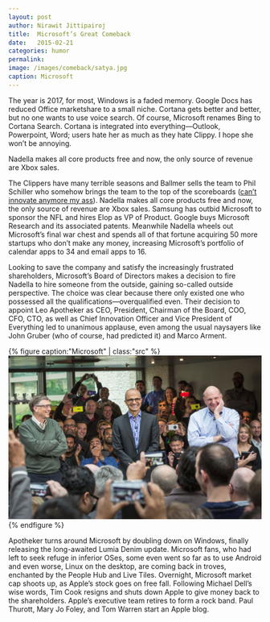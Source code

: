 ```yaml
---
layout: post
author: Nirawit Jittipairoj
title:  Microsoft’s Great Comeback
date:   2015-02-21
categories: humor
permalink:
image: /images/comeback/satya.jpg
caption: Microsoft
---
```


The year is 2017, for most, Windows is a faded memory. Google Docs has reduced Office marketshare to a small niche. Cortana gets better and better, but no one wants to use voice search. Of course, Microsoft renames Bing to Cortana Search. Cortana is integrated into everything—Outlook, Powerpoint, Word; users hate her as much as they hate Clippy. I hope she won’t be annoying.

Nadella makes all core products free and now, the only source of revenue are Xbox sales.

The Clippers have many terrible seasons and Ballmer sells the team to Phil Schiller who somehow brings the team to the top of the scoreboards ([can’t innovate anymore my ass](https://www.youtube.com/watch?v=21zy13JsCYA)). Nadella makes all core products free and now, the only source of revenue are Xbox sales. Samsung has outbid Microsoft to sponsor the NFL and hires Elop as VP of Product. Google buys Microsoft Research and its associated patents. Meanwhile Nadella wheels out Microsoft’s final war chest and spends all of that fortune acquiring 50 more startups who don’t make any money, increasing Microsoft’s portfolio of calendar apps to 34 and email apps to 16.

Looking to save the company and satisfy the increasingly frustrated shareholders, Microsoft’s Board of Directors makes a decision to fire Nadella to hire someone from the outside, gaining so-called outside perspective. The choice was clear because there only existed one who possessed all the qualifications—overqualified even. Their decision to appoint Leo Apotheker as CEO, President, Chairman of the Board, COO, CFO, CTO, as well as Chief Innovation Officer and Vice President of Everything led to unanimous applause, even among the usual naysayers like John Gruber (who of course, had predicted it) and Marco Arment.

{% figure caption:"Microsoft" | class:"src" %}
![](/images/comeback/satya-2.jpg)
{% endfigure %}

Apotheker turns around Microsoft by doubling down on Windows, finally releasing the long-awaited Lumia Denim update. Microsoft fans, who had left to seek refuge in inferior OSes, some even went so far as to use Android and even worse, Linux on the desktop, are coming back in troves, enchanted by the People Hub and Live Tiles. Overnight, Microsoft market cap shoots up, as Apple’s stock goes on free fall. Following Michael Dell’s wise words, Tim Cook resigns and shuts down Apple to give money back to the shareholders. Apple’s executive team retires to form a rock band. Paul Thurott, Mary Jo Foley, and Tom Warren start an Apple blog.